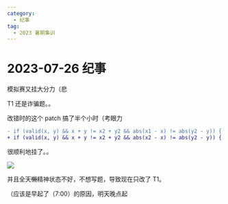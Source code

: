 ```yaml
---
category:
  - 纪事
tag:
  - 2023 暑期集训
---
```


# 2023-07-26 纪事

模拟赛又挂大分力（悲

T1 还是诈骗题。。

<!-- more -->

改错时的这个 patch 搞了半个小时（考眼力

```diff
- if (valid(x, y) && x + y != x2 + y2 && abs(x1 - x) != abs(y2 - y)) {
+ if (valid(x, y) && x + y != x2 + y2 && abs(x2 - x) != abs(y2 - y)) {
```

很顺利地挂了。。

![](https://i.postimg.cc/ZqdzGyzb/a2c40dfe56ac7dde836ef302bdb0f804.png)

并且全天~~懒~~精神状态不好，不想写题，导致现在只改了 T1。

（应该是早起了（7:00）的原因，明天晚点起
